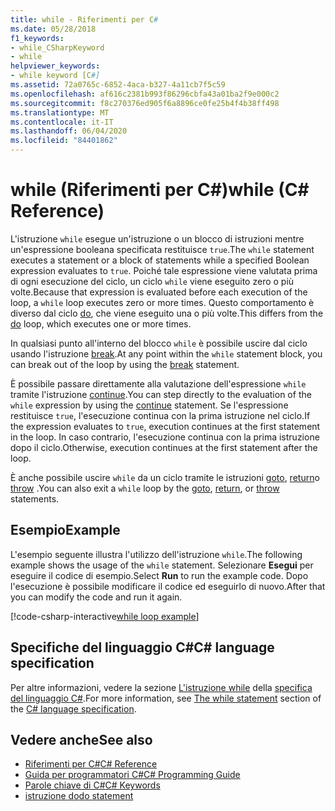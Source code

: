```yaml
---
title: while - Riferimenti per C#
ms.date: 05/28/2018
f1_keywords:
- while_CSharpKeyword
- while
helpviewer_keywords:
- while keyword [C#]
ms.assetid: 72a0765c-6852-4aca-b327-4a11cb7f5c59
ms.openlocfilehash: af616c2381b993f86296cbfa43a01ba2f9e000c2
ms.sourcegitcommit: f8c270376ed905f6a8896ce0fe25b4f4b38ff498
ms.translationtype: MT
ms.contentlocale: it-IT
ms.lasthandoff: 06/04/2020
ms.locfileid: "84401862"
---
```

# <a name="while-c-reference"></a><span data-ttu-id="e65e7-102">while (Riferimenti per C#)</span><span class="sxs-lookup"><span data-stu-id="e65e7-102">while (C# Reference)</span></span>

<span data-ttu-id="e65e7-103">L'istruzione `while` esegue un'istruzione o un blocco di istruzioni mentre un'espressione booleana specificata restituisce `true`.</span><span class="sxs-lookup"><span data-stu-id="e65e7-103">The `while` statement executes a statement or a block of statements while a specified Boolean expression evaluates to `true`.</span></span> <span data-ttu-id="e65e7-104">Poiché tale espressione viene valutata prima di ogni esecuzione del ciclo, un ciclo `while` viene eseguito zero o più volte.</span><span class="sxs-lookup"><span data-stu-id="e65e7-104">Because that expression is evaluated before each execution of the loop, a `while` loop executes zero or more times.</span></span> <span data-ttu-id="e65e7-105">Questo comportamento è diverso dal ciclo [do](do.md), che viene eseguito una o più volte.</span><span class="sxs-lookup"><span data-stu-id="e65e7-105">This differs from the [do](do.md) loop, which executes one or more times.</span></span>

<span data-ttu-id="e65e7-106">In qualsiasi punto all'interno del blocco `while` è possibile uscire dal ciclo usando l'istruzione [break](break.md).</span><span class="sxs-lookup"><span data-stu-id="e65e7-106">At any point within the `while` statement block, you can break out of the loop by using the [break](break.md) statement.</span></span>

<span data-ttu-id="e65e7-107">È possibile passare direttamente alla valutazione dell'espressione `while` tramite l'istruzione [continue](continue.md).</span><span class="sxs-lookup"><span data-stu-id="e65e7-107">You can step directly to the evaluation of the `while` expression by using the [continue](continue.md) statement.</span></span> <span data-ttu-id="e65e7-108">Se l'espressione restituisce `true`, l'esecuzione continua con la prima istruzione nel ciclo.</span><span class="sxs-lookup"><span data-stu-id="e65e7-108">If the expression evaluates to `true`, execution continues at the first statement in the loop.</span></span> <span data-ttu-id="e65e7-109">In caso contrario, l'esecuzione continua con la prima istruzione dopo il ciclo.</span><span class="sxs-lookup"><span data-stu-id="e65e7-109">Otherwise, execution continues at the first statement after the loop.</span></span>

<span data-ttu-id="e65e7-110">È anche possibile uscire `while` da un ciclo tramite le istruzioni [goto](goto.md), [return](return.md)o [throw](throw.md) .</span><span class="sxs-lookup"><span data-stu-id="e65e7-110">You can also exit a `while` loop by the [goto](goto.md), [return](return.md), or [throw](throw.md) statements.</span></span>

## <a name="example"></a><span data-ttu-id="e65e7-111">Esempio</span><span class="sxs-lookup"><span data-stu-id="e65e7-111">Example</span></span>

<span data-ttu-id="e65e7-112">L'esempio seguente illustra l'utilizzo dell'istruzione `while`.</span><span class="sxs-lookup"><span data-stu-id="e65e7-112">The following example shows the usage of the `while` statement.</span></span> <span data-ttu-id="e65e7-113">Selezionare **Esegui** per eseguire il codice di esempio.</span><span class="sxs-lookup"><span data-stu-id="e65e7-113">Select **Run** to run the example code.</span></span> <span data-ttu-id="e65e7-114">Dopo l'esecuzione è possibile modificare il codice ed eseguirlo di nuovo.</span><span class="sxs-lookup"><span data-stu-id="e65e7-114">After that you can modify the code and run it again.</span></span>

[!code-csharp-interactive[while loop example](snippets/IterationKeywordsExamples.cs#3)]

## <a name="c-language-specification"></a><span data-ttu-id="e65e7-115">Specifiche del linguaggio C#</span><span class="sxs-lookup"><span data-stu-id="e65e7-115">C# language specification</span></span>

<span data-ttu-id="e65e7-116">Per altre informazioni, vedere la sezione [L'istruzione while](~/_csharplang/spec/statements.md#the-while-statement) della [specifica del linguaggio C#](/dotnet/csharp/language-reference/language-specification/introduction).</span><span class="sxs-lookup"><span data-stu-id="e65e7-116">For more information, see [The while statement](~/_csharplang/spec/statements.md#the-while-statement) section of the [C# language specification](/dotnet/csharp/language-reference/language-specification/introduction).</span></span>

## <a name="see-also"></a><span data-ttu-id="e65e7-117">Vedere anche</span><span class="sxs-lookup"><span data-stu-id="e65e7-117">See also</span></span>

- [<span data-ttu-id="e65e7-118">Riferimenti per C#</span><span class="sxs-lookup"><span data-stu-id="e65e7-118">C# Reference</span></span>](../index.md)
- [<span data-ttu-id="e65e7-119">Guida per programmatori C#</span><span class="sxs-lookup"><span data-stu-id="e65e7-119">C# Programming Guide</span></span>](../../programming-guide/index.md)
- [<span data-ttu-id="e65e7-120">Parole chiave di C#</span><span class="sxs-lookup"><span data-stu-id="e65e7-120">C# Keywords</span></span>](index.md)
- [<span data-ttu-id="e65e7-121">istruzione do</span><span class="sxs-lookup"><span data-stu-id="e65e7-121">do statement</span></span>](do.md)
